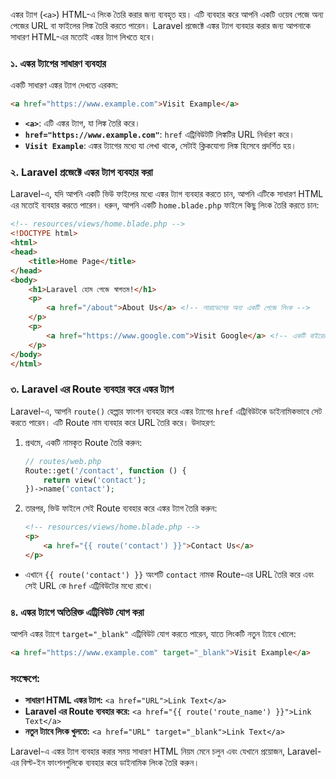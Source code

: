 এঙ্কর ট্যাগ (`<a>`) HTML-এ লিংক তৈরি করার জন্য ব্যবহৃত হয়। এটি ব্যবহার করে আপনি একটি ওয়েব পেজে অন্য পেজের URL বা ফাইলের লিঙ্ক তৈরি করতে পারেন। Laravel প্রজেক্টে এঙ্কর ট্যাগ ব্যবহার করার জন্য আপনাকে সাধারণ HTML-এর মতোই এঙ্কর ট্যাগ লিখতে হবে। 

### ১. এঙ্কর ট্যাগের সাধারণ ব্যবহার

একটি সাধারণ এঙ্কর ট্যাগ দেখতে এরকম:

```html
<a href="https://www.example.com">Visit Example</a>
```

- **`<a>`**: এটি এঙ্কর ট্যাগ, যা লিঙ্ক তৈরি করে।
- **`href="https://www.example.com"`**: `href` এট্রিবিউটটি লিঙ্কটির URL নির্ধারণ করে।
- **`Visit Example`**: এঙ্কর ট্যাগের মধ্যে যা লেখা থাকে, সেটাই ক্লিকযোগ্য লিঙ্ক হিসেবে প্রদর্শিত হয়।

### ২. Laravel প্রজেক্টে এঙ্কর ট্যাগ ব্যবহার করা

Laravel-এ, যদি আপনি একটি ভিউ ফাইলের মধ্যে এঙ্কর ট্যাগ ব্যবহার করতে চান, আপনি এটিকে সাধারণ HTML এর মতোই ব্যবহার করতে পারেন। ধরুন, আপনি একটি `home.blade.php` ফাইলে কিছু লিংক তৈরি করতে চান:

```html
<!-- resources/views/home.blade.php -->
<!DOCTYPE html>
<html>
<head>
    <title>Home Page</title>
</head>
<body>
    <h1>Laravel হোম পেজে স্বাগতম!</h1>
    <p>
        <a href="/about">About Us</a> <!-- লারাভেলের অন্য একটি পেজে লিংক -->
    </p>
    <p>
        <a href="https://www.google.com">Visit Google</a> <!-- একটি বাইরের লিংক -->
    </p>
</body>
</html>
```

### ৩. Laravel এর Route ব্যবহার করে এঙ্কর ট্যাগ

Laravel-এ, আপনি `route()` হেল্পার ফাংশন ব্যবহার করে এঙ্কর ট্যাগের `href` এট্রিবিউটকে ডাইনামিকভাবে সেট করতে পারেন। এটি Route নাম ব্যবহার করে URL তৈরি করে। উদাহরণ:

1. প্রথমে, একটি নামকৃত Route তৈরি করুন:

    ```php
    // routes/web.php
    Route::get('/contact', function () {
        return view('contact');
    })->name('contact');
    ```

2. তারপর, ভিউ ফাইলে সেই Route ব্যবহার করে এঙ্কর ট্যাগ তৈরি করুন:

    ```html
    <!-- resources/views/home.blade.php -->
    <p>
        <a href="{{ route('contact') }}">Contact Us</a>
    </p>
    ```

- এখানে `{{ route('contact') }}` অংশটি `contact` নামক Route-এর URL তৈরি করে এবং সেই URL কে `href` এট্রিবিউটের মধ্যে রাখে।

### ৪. এঙ্কর ট্যাগে অতিরিক্ত এট্রিবিউট যোগ করা

আপনি এঙ্কর ট্যাগে `target="_blank"` এট্রিবিউট যোগ করতে পারেন, যাতে লিংকটি নতুন ট্যাবে খোলে:

```html
<a href="https://www.example.com" target="_blank">Visit Example</a>
```

### সংক্ষেপে:

- **সাধারণ HTML এঙ্কর ট্যাগ:** `<a href="URL">Link Text</a>`
- **Laravel এর Route ব্যবহার করে:** `<a href="{{ route('route_name') }}">Link Text</a>`
- **নতুন ট্যাবে লিংক খুলতে:** `<a href="URL" target="_blank">Link Text</a>`

Laravel-এ এঙ্কর ট্যাগ ব্যবহার করার সময় সাধারণ HTML নিয়ম মেনে চলুন এবং যেখানে প্রয়োজন, Laravel-এর বিল্ট-ইন ফাংশনগুলিকে ব্যবহার করে ডাইনামিক লিংক তৈরি করুন।